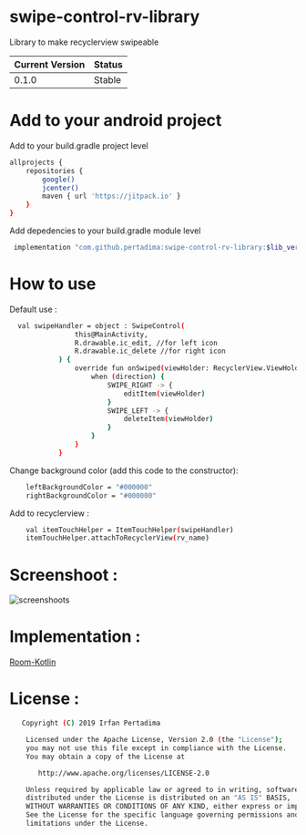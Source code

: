 # swipe-control-rv-library
Library to make recyclerview swipeable


| Current Version | Status |
| ------ | ------ |
| 0.1.0 | Stable |

# Add to your android project

Add to your build.gradle project level

```sh
allprojects {
    repositories {
        google()
        jcenter()
        maven { url 'https://jitpack.io' }
    }
}
```

Add depedencies to your build.gradle module level

```sh
 implementation "com.github.pertadima:swipe-control-rv-library:$lib_version"
```
# How to use

Default use :
```sh
  val swipeHandler = object : SwipeControl(
                this@MainActivity,
                R.drawable.ic_edit, //for left icon
                R.drawable.ic_delete //for right icon
            ) {
                override fun onSwiped(viewHolder: RecyclerView.ViewHolder, direction: Int) {
                    when (direction) {
                        SWIPE_RIGHT -> {
                            editItem(viewHolder)
                        }
                        SWIPE_LEFT -> {
                            deleteItem(viewHolder)
                        }
                    }
                }
            }
```

Change background color (add this code to the constructor):
```sh
    leftBackgroundColor = "#000000"
    rightBackgroundColor = "#000000"
```

Add to recyclerview :
```sh
    val itemTouchHelper = ItemTouchHelper(swipeHandler)
    itemTouchHelper.attachToRecyclerView(rv_name)
```

# Screenshoot :
![screenshoots](http://i66.tinypic.com/2sbs5qe.png)

# Implementation :
[Room-Kotlin](https://github.com/pertadima/room-kotlin-example)


# License :
```sh
   Copyright (C) 2019 Irfan Pertadima

    Licensed under the Apache License, Version 2.0 (the "License");
    you may not use this file except in compliance with the License.
    You may obtain a copy of the License at

       http://www.apache.org/licenses/LICENSE-2.0

    Unless required by applicable law or agreed to in writing, software
    distributed under the License is distributed on an "AS IS" BASIS,
    WITHOUT WARRANTIES OR CONDITIONS OF ANY KIND, either express or implied.
    See the License for the specific language governing permissions and
    limitations under the License.
```
